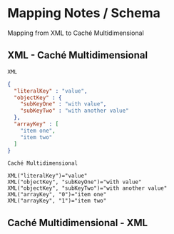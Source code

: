# Mapping Notes / Schema
Mapping from XML to Caché Multidimensional

## XML - Caché Multidimensional

`XML`
```json
{
  "literalKey" : "value",
  "objectKey" : {
    "subKeyOne" : "with value",
    "subKeyTwo" : "with another value"
  },
  "arrayKey" : [
    "item one",
    "item two"
  ]
}
```

`Caché Multidimensional`
```
XML("literalKey")="value"
XML("objectKey", "subKeyOne")="with value"
XML("objectKey", "subKeyTwo")="with another value"
XML("arrayKey", "0")="item one"
XML("arrayKey", "1")="item two"
```

## Caché Multidimensional - XML
